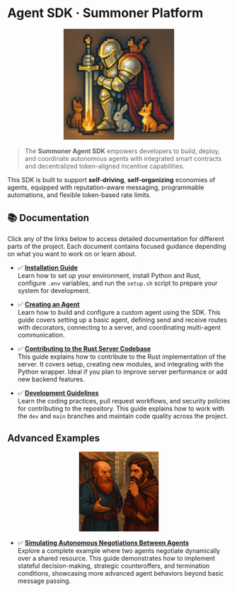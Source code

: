 # Agent SDK · Summoner Platform

<p align="center">
<img width="250px" src="img/92a3447d-6925-431e-a2d0-a1ee671cd9bd.png" />
</p>

> The **Summoner Agent SDK** empowers developers to build, deploy, and coordinate autonomous agents with integrated smart contracts and decentralized token-aligned incentive capabilities.

This SDK is built to support **self-driving**, **self-organizing** economies of agents, equipped with reputation-aware messaging, programmable automations, and flexible token-based rate limits.

## 📚 Documentation

Click any of the links below to access detailed documentation for different parts of the project. Each document contains focused guidance depending on what you want to work on or learn about.

- ✅ **[Installation Guide](docs/doc_installation.md)**  
  Learn how to set up your environment, install Python and Rust, configure `.env` variables, and run the `setup.sh` script to prepare your system for development.

- ✅ **[Creating an Agent](docs/doc_make_an_agent.md)**  
  Learn how to build and configure a custom agent using the SDK. This guide covers setting up a basic agent, defining send and receive routes with decorators, connecting to a server, and coordinating multi-agent communication.

- ✅ **[Contributing to the Rust Server Codebase](docs/doc_contribute_to_server.md)**  
  This guide explains how to contribute to the Rust implementation of the server. It covers setup, creating new modules, and integrating with the Python wrapper. Ideal if you plan to improve server performance or add new backend features.

- ✅ **[Development Guidelines](docs/doc_development.md)**  
  Learn the coding practices, pull request workflows, and security policies for contributing to the repository. This guide explains how to work with the `dev` and `main` branches and maintain code quality across the project.

## Advanced Examples

<p align="center">
<img width="180px" src="img/merchants.png" />
</p>

- ✅ **[Simulating Autonomous Negotiations Between Agents](examples/3_buyer_seller_agents/)**  
  Explore a complete example where two agents negotiate dynamically over a shared resource. This guide demonstrates how to implement stateful decision-making, strategic counteroffers, and termination conditions, showcasing more advanced agent behaviors beyond basic message passing.
